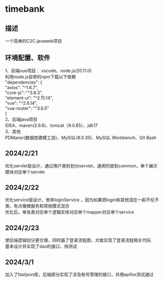 # timebank 
 
## 描述
  一个简单的C2C javaweb项目 

## 环境配置、软件 
1、前端vue项目：
    vscode、node.js(20.11.0)  
    利用node.js自带的npm下载以下依赖  
    "dependencies": {  
    "axios": "^1.6.7",  
    "core-js": "^3.8.3",  
    "element-ui": "^2.15.14",  
    "vue": "^2.6.14",  
    "vue-router": "^3.6.5"  
  }  
2、后端java项目  
    IDEA、maven(3.9.6)、tomcat（9.0.85）、jdk17  
3、其他  
    PDManer(数据库建模工具)、MySQL(8.0.35)、MySQL Workbench、Git Bash  

## 2024/2/21
  优化servlet层设计，通过用户类别划分servlet，通用的放到common，单个展示模块对应单个servlet<br>
## 2024/2/22      
  优化service层设计，舍弃loginService ，因为如果把login和其他混在一起不伦不类，有点像微服务和常规模式混合<br>
  优化后，单张表对应单个逻辑实体对应单个mapper对应单个service<br>
## 2024/2/23
  使后端逻辑划分更合理，同时画了登录流程图，大致实现了登录流程相关代码<br>
  基本设计并实现了dao的接口，待测试<br>
## 2024/3/1
  加入了fastjson库，后端部分实现了涉及账号管理的接口，并用apifox测试通过<br>

